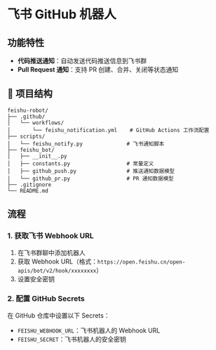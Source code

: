 # 飞书 GitHub 机器人

## 功能特性

- **代码推送通知**：自动发送代码推送信息到飞书群
- **Pull Request 通知**：支持 PR 创建、合并、关闭等状态通知

## 📁 项目结构

```
feishu-robot/
├── .github/
│   └── workflows/
│       └── feishu_notification.yml    # GitHub Actions 工作流配置
├── scripts/
│   └── feishu_notify.py              # 飞书通知脚本
├── feishu_bot/
│   ├── __init__.py                   
│   ├── constants.py                  # 常量定义
│   ├── github_push.py                # 推送通知数据模型
│   └── github_pr.py                  # PR 通知数据模型
├── .gitignore                       
└── README.md                         
```

## 流程

### 1. 获取飞书 Webhook URL

1. 在飞书群聊中添加机器人
2. 获取 Webhook URL（格式：`https://open.feishu.cn/open-apis/bot/v2/hook/xxxxxxxx`）
3. 设置安全密钥

### 2. 配置 GitHub Secrets

在 GitHub 仓库中设置以下 Secrets：

- `FEISHU_WEBHOOK_URL`：飞书机器人的 Webhook URL
- `FEISHU_SECRET`：飞书机器人的安全密钥

